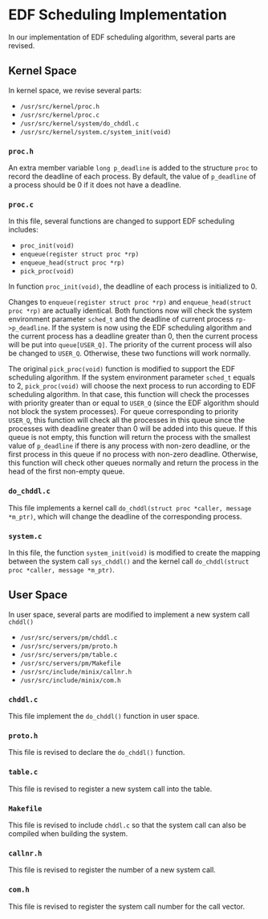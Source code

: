 # EDF Scheduling Implementation
In our implementation of EDF scheduling algorithm, several parts are revised.

## Kernel Space

In kernel space, we revise several parts:
- `/usr/src/kernel/proc.h`
- `/usr/src/kernel/proc.c`
- `/usr/src/kernel/system/do_chddl.c`
- `/usr/src/kernel/system.c/system_init(void)`

### `proc.h`

An extra member variable `long p_deadline` is added to the structure `proc` to record the deadline of each process. By default, the value of `p_deadline` of a process should be 0 if it does not have a deadline.

### `proc.c`

In this file, several functions are changed to support EDF scheduling includes:
- `proc_init(void)`
- `enqueue(register struct proc *rp)`
- `enqueue_head(struct proc *rp)`
- `pick_proc(void)`

In function `proc_init(void)`, the deadline of each process is initialized to 0.

Changes to `enqueue(register struct proc *rp)` and `enqueue_head(struct proc *rp)` are actually identical. Both functions now will check the system environment parameter `sched_t` and the deadline of current process `rp->p_deadline`. If the system is now using the EDF scheduling algorithm and the current process has a deadline greater than 0, then the current process will be put into `queue[USER_Q]`. The priority of the current process will also be changed to `USER_Q`. Otherwise, these two functions will work normally.

The original `pick_proc(void)` function is modified to support the EDF scheduling algorithm. If the system environment parameter `sched_t` equals to 2, `pick_proc(void)` will choose the next process to run according to EDF scheduling algorithm. In that case, this function will check the processes with priority greater than or equal to `USER_Q` (since the EDF algorithm should not block the system processes). For queue corresponding to priority `USER_Q`, this function will check all the processes in this queue since the processes with deadline greater than 0 will be added into this queue. If this queue is not empty, this function will return the process with the smallest value of `p_deadline` if there is any process with non-zero deadline, or the first process in this queue if no process with non-zero deadline. Otherwise, this function will check other queues normally and return the process in the head of the first non-empty queue.

### `do_chddl.c`

This file implements a kernel call `do_chddl(struct proc *caller, message *m_ptr)`, which will change the deadline of the corresponding process.

### `system.c`

In this file, the function `system_init(void)` is modified to create the mapping between the system call `sys_chddl()` and the kernel call `do_chddl(struct proc *caller, message *m_ptr)`.

## User Space

In user space, several parts are modified to implement a new system call `chddl()`
- `/usr/src/servers/pm/chddl.c`
- `/usr/src/servers/pm/proto.h`
- `/usr/src/servers/pm/table.c`
- `/usr/src/servers/pm/Makefile`
- `/usr/src/include/minix/callnr.h`
- `/usr/src/include/minix/com.h`

### `chddl.c`

This file implement the `do_chddl()` function in user space.

### `proto.h`

This file is revised to declare the `do_chddl()` function.

### `table.c`

This file is revised to register a new system call into the table.

### `Makefile`

This file is revised to include `chddl.c` so that the system call can also be compiled when building the system.

### `callnr.h`

This file is revised to register the number of a new system call.

### `com.h`

This file is revised to register the system call number for the call vector.